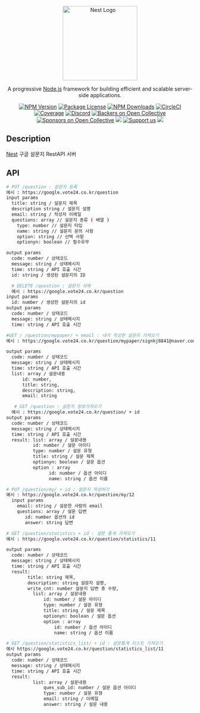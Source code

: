 <p align="center">
  <a href="http://nestjs.com/" target="blank"><img src="https://nestjs.com/img/logo-small.svg" width="200" alt="Nest Logo" /></a>
</p>

[circleci-image]: https://img.shields.io/circleci/build/github/nestjs/nest/master?token=abc123def456
[circleci-url]: https://circleci.com/gh/nestjs/nest

  <p align="center">A progressive <a href="http://nodejs.org" target="_blank">Node.js</a> framework for building efficient and scalable server-side applications.</p>
    <p align="center">
<a href="https://www.npmjs.com/~nestjscore" target="_blank"><img src="https://img.shields.io/npm/v/@nestjs/core.svg" alt="NPM Version" /></a>
<a href="https://www.npmjs.com/~nestjscore" target="_blank"><img src="https://img.shields.io/npm/l/@nestjs/core.svg" alt="Package License" /></a>
<a href="https://www.npmjs.com/~nestjscore" target="_blank"><img src="https://img.shields.io/npm/dm/@nestjs/common.svg" alt="NPM Downloads" /></a>
<a href="https://circleci.com/gh/nestjs/nest" target="_blank"><img src="https://img.shields.io/circleci/build/github/nestjs/nest/master" alt="CircleCI" /></a>
<a href="https://coveralls.io/github/nestjs/nest?branch=master" target="_blank"><img src="https://coveralls.io/repos/github/nestjs/nest/badge.svg?branch=master#9" alt="Coverage" /></a>
<a href="https://discord.gg/G7Qnnhy" target="_blank"><img src="https://img.shields.io/badge/discord-online-brightgreen.svg" alt="Discord"/></a>
<a href="https://opencollective.com/nest#backer" target="_blank"><img src="https://opencollective.com/nest/backers/badge.svg" alt="Backers on Open Collective" /></a>
<a href="https://opencollective.com/nest#sponsor" target="_blank"><img src="https://opencollective.com/nest/sponsors/badge.svg" alt="Sponsors on Open Collective" /></a>
  <a href="https://paypal.me/kamilmysliwiec" target="_blank"><img src="https://img.shields.io/badge/Donate-PayPal-ff3f59.svg"/></a>
    <a href="https://opencollective.com/nest#sponsor"  target="_blank"><img src="https://img.shields.io/badge/Support%20us-Open%20Collective-41B883.svg" alt="Support us"></a>
  <a href="https://twitter.com/nestframework" target="_blank"><img src="https://img.shields.io/twitter/follow/nestframework.svg?style=social&label=Follow"></a>
</p>
  <!--[![Backers on Open Collective](https://opencollective.com/nest/backers/badge.svg)](https://opencollective.com/nest#backer)
  [![Sponsors on Open Collective](https://opencollective.com/nest/sponsors/badge.svg)](https://opencollective.com/nest#sponsor)-->

## Description

[Nest](https://github.com/nestjs/nest) 구글 설문지 RestAPI 서버

## API

```bash
# PUT /question : 설문지 등록
예시 : https://google.vote24.co.kr/question
input params
  title: string / 설문지 제목
  description string / 설문지 설명
  email: string / 작성자 이메일
  questions: array // 설문지 종류 ( 배열 )
    type: number // 설문지 타입
    name: string // 설문지 문의 사항
    option: string // 선택 사항
    optionyn: boolean // 필수유무

output params
  code: number / 상태코드
  message: string / 상태메시지
  time: string / API 호출 시간
  id: string / 생성된 설문지의 ID
```

```bash
  # DELETE /question : 설문지 삭제
  예시 : https://google.vote24.co.kr/question
input params
  id: number / 생성한 설문지의 id
output params
  code: number / 상태코드
  message: string / 상태메시지
  time: string / API 호출 시간
```

```bash
#GET / /question/mypaper/ + email : 내가 작성한 설문지 가져오기
예시 : https://google.vote24.co.kr/question/mypaper/signkj8841@naver.com

output params
  code: number / 상태코드
  message: string / 상태메시지
  time: string / API 호출 시간
  list: array / 설문내용
      id: number,
      title: string,
      description: string,
      email: string
```

```bash
   # GET /question : 설문지 정보가져오기
  예시 : https://google.vote24.co.kr/question/ + id
output params
  code: number / 상태코드
  message: string / 상태메시지
  time: string / API 호출 시간
  result: list: array / 설문내용
          id: number / 설문 아이디
          type: number / 설문 유형
          title: string / 설문 제목
          optionyn: boolean / 설문 옵션
          option : array
                id: number / 옵션 아이디
                name: string / 옵션 이름
```

```bash
# PUT /question/my/ + id : 설문지 작성하기
예시 : https://google.vote24.co.kr/question/my/12
  input params
    email: string / 설문한 사람의 email
    questions: array / 설문 답변
       id: number 옵션의 id
       answer: string 답변

```

```bash
# GET /question/statistics + id : 설문 통계 가져오기
예시 : https://google.vote24.co.kr/question/statistics/11

output params
  code: number / 상태코드
  message: string / 상태메시지
  time: string / API 호출 시간
  result:
        title: string 제목,
        description: string 설문지 설명,
        write_cnt: number 설문지 답변 총 수량,
          list: array / 설문내용
              id: number / 설문 아이디
              type: number / 설문 유형
              title: string / 설문 제목
              optionyn: boolean / 설문 옵션
              option : array
                  id: number / 옵션 아이디
                  name: string / 옵션 이름
```

```bash
# GET /question/statistics_list/ + id : 설문통계 리스트 가져오기
예시 https://google.vote24.co.kr/question/statistics_list/11
output params
  code: number / 상태코드
  message: string / 상태메시지
  time: string / API 호출 시간
  result:
          list: array / 설문내용
              ques_sub_id: number / 설문 옵션 아이디
              type: number / 설문 유형
              email: string / 이메일
              answer: string / 설문 내용

```
